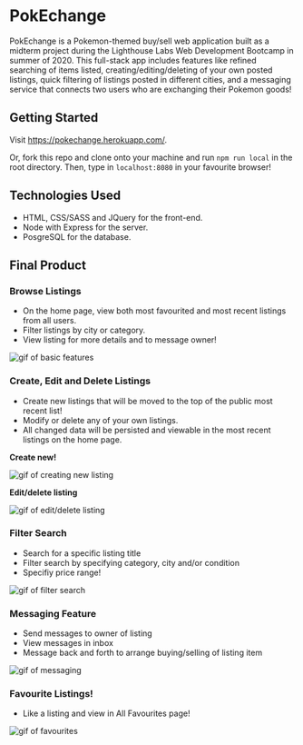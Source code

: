 # PokEchange

PokEchange is a Pokemon-themed buy/sell web application built as a midterm project during the Lighthouse Labs Web Development Bootcamp in summer of 2020. This full-stack app includes features like refined searching of items listed, creating/editing/deleting of your own posted listings, quick filtering of listings posted in different cities, and a messaging service that connects two users who are exchanging their Pokemon goods!

## Getting Started

Visit https://pokechange.herokuapp.com/.

Or, fork this repo and clone onto your machine and run `npm run local` in the root directory. Then, type in `localhost:8080` in your favourite browser!

## Technologies Used

* HTML, CSS/SASS and JQuery for the front-end.
* Node with Express for the server.
* PosgreSQL for the database.

## Final Product

### Browse Listings

* On the home page, view both most favourited and most recent listings from all users.
* Filter listings by city or category.
* View listing for more details and to message owner!

![gif of basic features](https://github.com/mgibby91/pokechange/blob/master/img/pokechange-home.gif?raw=true)

### Create, Edit and Delete Listings

* Create new listings that will be moved to the top of the public most recent list!
* Modify or delete any of your own listings.
* All changed data will be persisted and viewable in the most recent listings on the home page.

**Create new!**

![gif of creating new listing](https://github.com/mgibby91/pokechange/blob/master/img/pokechange-newlisting.gif?raw=true)

**Edit/delete listing**

![gif of edit/delete listing](https://github.com/mgibby91/pokechange/blob/master/img/pokechange-editdelete.gif?raw=true)

### Filter Search

* Search for a specific listing title
* Filter search by specifying category, city and/or condition
* Specifiy price range!

![gif of filter search](https://github.com/mgibby91/pokechange/blob/master/img/pokechange-filter-search.gif?raw=true)

### Messaging Feature

* Send messages to owner of listing
* View messages in inbox
* Message back and forth to arrange buying/selling of listing item

![gif of messaging](https://github.com/mgibby91/pokechange/blob/master/img/pokexchange-messaging.gif?raw=true)

### Favourite Listings!

* Like a listing and view in All Favourites page!

![gif of favourites]()




